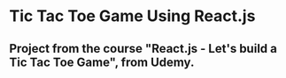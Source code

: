 # Tic Tac Toe Game Using React.js

## Project from the course "React.js - Let's build a Tic Tac Toe Game", from Udemy.
